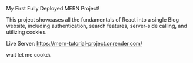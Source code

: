My First Fully Deployed MERN Project!

This project showcases all the fundamentals of React into a single Blog website, including authentication, search features, server-side calling, and utilizing cookies.

Live Server: https://mern-tutorial-project.onrender.com/

wait let me cooke\
